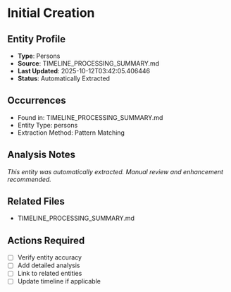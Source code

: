 # Initial Creation

## Entity Profile
- **Type**: Persons
- **Source**: TIMELINE_PROCESSING_SUMMARY.md
- **Last Updated**: 2025-10-12T03:42:05.406446
- **Status**: Automatically Extracted

## Occurrences
- Found in: TIMELINE_PROCESSING_SUMMARY.md
- Entity Type: persons
- Extraction Method: Pattern Matching

## Analysis Notes
*This entity was automatically extracted. Manual review and enhancement recommended.*

## Related Files
- TIMELINE_PROCESSING_SUMMARY.md

## Actions Required
- [ ] Verify entity accuracy
- [ ] Add detailed analysis
- [ ] Link to related entities
- [ ] Update timeline if applicable
